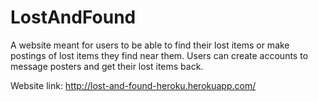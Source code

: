 # LostAndFound
A website meant for users to be able to find their lost items or make postings of lost items they find near them. Users can create accounts to message posters and get their lost items back.

Website link: http://lost-and-found-heroku.herokuapp.com/
